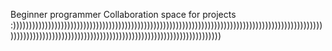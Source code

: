 Beginner programmer
Collaboration space for projects :)))))))))))))))))))))))))))))))))))))))))))))))))))))))))))))))))))))))))))))))))))))))))))))))))))))))))))))))))))))))))))))))))))))))))))))))))))))))))))))))))))
